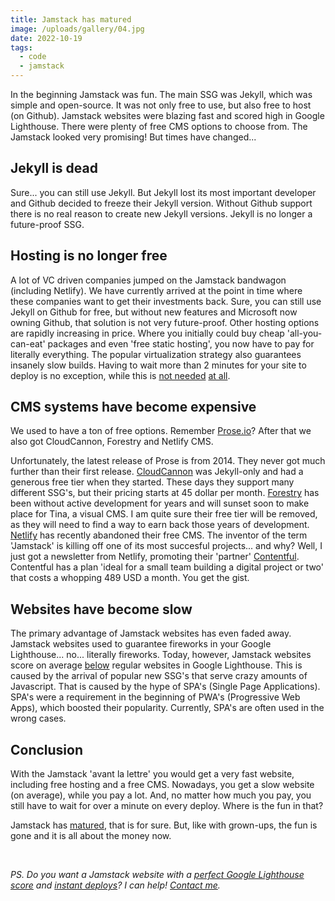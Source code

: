 ```yaml
---
title: Jamstack has matured
image: /uploads/gallery/04.jpg
date: 2022-10-19
tags:
  - code
  - jamstack
---
```


In the beginning Jamstack was fun. The main SSG was Jekyll, which was simple and open-source. It was not only free to use, but also free to host (on Github). Jamstack websites were blazing fast and scored high in Google Lighthouse. There were plenty of free CMS options to choose from. The Jamstack looked very promising! But times have changed...

## Jekyll is dead

Sure... you can still use Jekyll. But Jekyll lost its most important developer and Github decided to freeze their Jekyll version. Without Github support there is no real reason to create new Jekyll versions. Jekyll is no longer a future-proof SSG.

## Hosting is no longer free

A lot of VC driven companies jumped on the Jamstack bandwagon (including Netlify). We have currently arrived at the point in time where these companies want to get their investments back. Sure, you can still use Jekyll on Github for free, but without new features and Microsoft now owning Github, that solution is not very future-proof. Other hosting options are rapidly increasing in price. Where you initially could buy cheap 'all-you-can-eat' packages and even 'free static hosting', you now have to pay for literally everything. The popular virtualization strategy also guarantees insanely slow builds. Having to wait more than 2 minutes for your site to deploy is no exception, while this is [not needed](https://www.usecue.com/blog/oh-jamstack-grow-up/) [at all](https://www.usecue.com/blog/gatsby-has-grown-up/).

## CMS systems have become expensive

We used to have a ton of free options. Remember [Prose.io](http://prose.io/)? After that we also got CloudCannon, Forestry and Netlify CMS. 

Unfortunately, the latest release of Prose is from 2014. They never got much further than their first release. [CloudCannon](https://cloudcannon.com/) was Jekyll-only and had a generous free tier when they started. These days they support many different SSG's, but their pricing starts at 45 dollar per month. [Forestry](https://www.forestry.io/) has been without active development for years and will sunset soon to make place for Tina, a visual CMS. I am quite sure their free tier will be removed, as they will need to find a way to earn back those years of development. [Netlify](https://www.netlify.com/) has recently abandoned their free CMS. The inventor of the term 'Jamstack' is killing off one of its most succesful projects... and why? Well, I just got a newsletter from Netlify, promoting their 'partner' [Contentful](https://www.contentful.com/). Contentful has a plan 'ideal for a small team building a digital project or two' that costs a whopping 489 USD a month. You get the gist.

## Websites have become slow

The primary advantage of Jamstack websites has even faded away. Jamstack websites used to guarantee fireworks in your Google Lighthouse... no... literally fireworks. Today, however, Jamstack websites score on average [below](https://www.usecue.com/blog/jamstack-means-performance-right/) regular websites in Google Lighthouse. This is caused by the arrival of popular new SSG's that serve crazy amounts of Javascript. That is caused by the hype of SPA's (Single Page Applications). SPA's were a requirement in the beginning of PWA's (Progressive Web Apps), which boosted their popularity. Currently, SPA's are often used in the wrong cases.

## Conclusion

With the Jamstack 'avant la lettre' you would get a very fast website, including free hosting and a free CMS. Nowadays, you get a slow website (on average), while you pay a lot. And, no matter how much you pay, you still have to wait for over a minute on every deploy. Where is the fun in that?

Jamstack has [matured](https://jamstack.wtf/), that is for sure. But, like with grown-ups, the fun is gone and it is all about the money now.

&nbsp;

*PS. Do you want a Jamstack website with a [perfect Google Lighthouse score](/blog/how-to-get-a-100-google-lighthouse-score/) and [instant deploys](/blog/oh-jamstack-grow-up/)? I can help! [Contact me](/contact/).*
